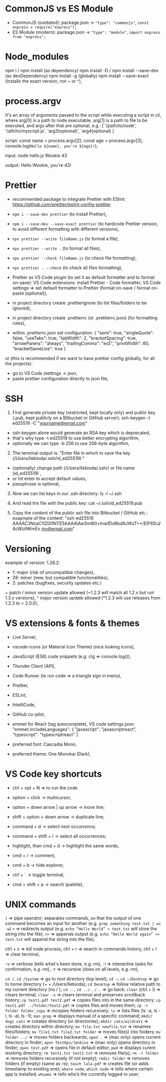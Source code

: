 # CommonJS vs ES Module

- CommonJS (outdated): package.json -> `"type": "commonjs"`,
  `const express = require("express");`
- ES Module (modern): package.json -> `"type": "module"`,
  `import express from "express";`

# Node_modules

npm i / npm install (as dependency)
npm install -D / npm install --save-dev (as devDependency)
npm install -g (globally)
npm install --save-exact (installs the exact version, not ~ or ^),

# process.argv

It's an array of arguments passed to the script while executing a script in cli, where arg[0] is a path to node executable, arg[1] is a path to file to be executed, and args after that are optional, e.g.:
[
'/path/to/node',
'/ath/to/myscript.js',
'arg3(optional)',
'arg4(optional)
]

script:
const name = process.argv[2];
const age = process.argv[3];
console.log(`Hello ${name}, you're ${age}!`);

input:
node hello.js Wookie 43

output:
Hello Wookie, you're 43!

# Prettier

- recommended package to integrate Prettier with ESlint:
  https://github.com/prettier/eslint-config-prettier

- `npm i --save-dev prettier` (to install Prettier),
- `npm i --save-dev --save-exact prettier` (to hardcode Prettier version, to avoid different formatting with different versions),
- `npx prettier --write fileName.js` (to format a file),
- `npx prettier --write .` (to format all files),
- `npx prettier --check fileName.js` (to check file formatting),
- `npx prettier . --check` (to check all files formatting),

- Prettier as VS Code plugin (to set it as default formatter and to format on-save):
  VS Code extensions: install Prettier - Code formatter,
  VS Code settings => set default formatter to Prettier (format on-save / format on-paste (optional)),

- in project directory create .prettierignore (to list files/folders to be ignored),
- in project directory create .prettierrc (or .prettierrc.json) (for formatting rules),
- within .prettierrc.json set configuration:
  {
  "semi": true,
  "singleQuote": false,
  "useTabs": true,
  "tabWidth": 2,
  "bracketSpacing": true,
  "arrowParens": "always",
  "trailingComma": "es5",
  "printWidth": 80,
  "bracketSameLine": true
  }

or (this is recommended if we want to have prettier config globally, for all the projects):

- go to VS Code stettings -> json,
- paste prettier configuration directly to json file,

# SSH

1. First generate private key (restricted, kept locally only) and public key (.pub, kept publicly on a Bitbucket or GitHub server):
   ssh-keygen -t ed25519 -C "yourname@email.com"

- ssh-keygen alone would generate an RSA key which is deprecated,
- that's why type -t ed25519 to use better encrypting algorithm,
- optionally we can type -b 256 to use 256-byte algorithm,

2. The terminal output is:
   "Enter file in which to save the key (/Users/llebioda/.ssh/id_ed25519):"

- (optionally) change path (/Users/llebioda/.ssh/) or file name (id_ed25519) ,
- or hit enter to accept default values,
- passphrase is optional,

3. Now we can list keys in our .ssh directory:
   ls -l ~/.ssh

4. And read the file with the public key:
   cat ~/.ssh/id_ed25519.pub

5. Copy the content of the public ssh file into Bitbucket / GitHub etc.:
   exapmple of the content:
   "ssh-ed25519 AAAAC3NzaC1lZDI1NTE5AAAAIAw3ml60+tnwfDsRbd9JWxT++/EIF65rJ/8cWizNKmEx my@email.com"

# Versioning

example of version: 1.28.2:

- 1: major (risk of uncompatible changes),
- 28: minor (new, but compatible functionalities),
- 2: patches (bugfixes, security updates etc.)

~ patch / minor version update allowed
(~1.2.3 will match all 1.2.x but not 1.3.x versions),
^ major version update allowed
(^1.2.3 will use releases from 1.2.3 to < 2.0.0),

# VS extensions & fonts & themes

- Live Server,
- vscode-icons (or Material Icon Theme) (nice looking icons),
- JavaScript (ES6) code snippets (e.g. clg => console.log()),
- Thunder Client (API),
- Code Runner (to run code => a triangle sign in menu),
- Prettier,
- ESLint,
- IntelliCode,
- GitHub co-pilot,

- emmet for React (tag autocomplete), VS code settings.json:
  "emmet.includeLanguages": {
  "javascript": "javascriptreact",
  "typescript": "typescriptreact"
  }

- preferred font: Cascadia Mono,
- preferred theme: One Monokai (Dark),

# VS Code key shortcuts

- ctrl + opt + N => to run the code
- option + click -> multicursor;
- option + down arrow | up arrow -> move line;
- shift + option + down arrow -> duplicate line;
- command + d -> select next occurrence;
- command + shift + l -> select all occurrences;
- highlight, then cmd + d -> highlight the same words,

- cmd + / -> comment,
- cmd + b -> hide explorer,
- ctrl + ` -> toggle terminal,
- cmd + shift + p -> search (palette),

# UNIX commands

`|` => pipe operator; separates commands, so that the output of one command becomes an input for another (e.g. `grep something test.txt | wc -w`)
`>` => redirects output (e.g. `echo “Hello World” > test.txt` will store the string into the file);
`>>` => appends output (e.g. `echo “Hello World again” >> test.txt` will append the string into the file);

ctrl + c => kill node process,
ctrl + r => search in commands history,
ctrl + l => clear terminal,

-v => verbose (tells what's been done, e.g. rm),
-i => interactive (asks for confirmation, e.g. rm),
-r => recursive (does on all levels, e.g. rm),

`cd /`, `cd /System` => go to root directory (top level);
`cd ~`, `cd ~/Desktop` => go to home directory (~ = /Users/llebioda);
`cd Desktop` => follow relative path to my current directory (no / );
`cd ..`, `cd ../../..` => go back;
`clear` (ctrl + l) => clears terminal;
`clear -x` => clears terminal and preserves scrollback history;
`cp test1.pdf test2.pdf` => copies files into in the same directory;
`cp test1.pdf ../folder/test2.pdf` => copies files and moves them;
`cp -r folder folder_copy` => mcopies folders recursively;
`ls` => lists files (ls -a, ls -l, ls -al, ls -1);
`man grep` => displays manual of a specific command;
`mkdir dogs cats` => creates directory (or directories);
`mkdir cats/wildcats` => creates directory within directory;
`mv file.txt newfile.txt` => renames files/folders;
`mv file1.txt file2.txt folder` => moves file(s) into folders;
`mv folder ../` => moves folders backwards;
`open .` => (mac only) opens current directory in finder;
`open TestOps/Jenkins` => (mac only) opens directory in finder;
`open test.pdf` => opens file in default editor;
`pwd` => displays curent working directory;
`rm test1.txt test2.txt` => removes file(s);
`rm -r folder` => removes folders recursively (if not empty);
`rmdir folder` => removes folders (if empty) (same as `rm`);
`touch lala.pdf` => creates file (or adds timestamp to existing one);
`where node`, `which node` => tells where certain app is installed;
`whoami` => tells who’s the currently logged-in user;
